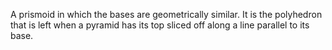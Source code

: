 A prismoid in which the bases are geometrically similar. It is the
polyhedron that is left when a pyramid has its top sliced off along a
line parallel to its base.
